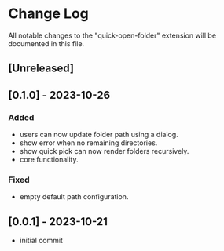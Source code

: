 # Change Log

All notable changes to the "quick-open-folder" extension will be documented in this file.

## [Unreleased]

## [0.1.0] - 2023-10-26

### Added

-   users can now update folder path using a dialog.
-   show error when no remaining directories.
-   show quick pick can now render folders recursively.
-   core functionality.

### Fixed

-   empty default path configuration.

## [0.0.1] - 2023-10-21

-   initial commit
